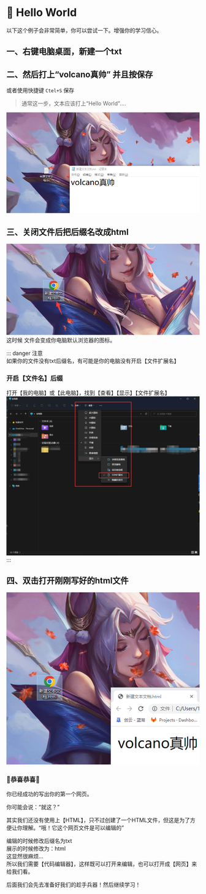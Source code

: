 # 👋 Hello World

以下这个例子会非常简单，你可以尝试一下。增强你的学习信心。

## 一、右键电脑桌面，新建一个txt

## 二、然后打上“volcano真帅” 并且按保存
或者使用快捷键 `Ctel+S` 保存

> 通常这一步，文本应该打上“Hello World"....


![图 3](img/6.png)  

## 三、关闭文件后把后缀名改成html
![图 4](img/66.png)  
这时候 文件会变成你电脑默认浏览器的图标。

::: danger 注意  
如果你的文件没有txt后缀名，有可能是你的电脑没有开启【文件扩展名】 

<h3>开启【文件名】后缀</h3>  

打开【我的电脑】或【此电脑】，找到【查看】【显示】【文件扩展名】
![图 5](img/58a5220d35845b0017e96f77995ee02cda86183469db822c79c5bb6557642765.png)   
::: 

## 四、双击打开刚刚写好的html文件
![图 6](img/156.png)  

### 🥳恭喜恭喜🎉
你已经成功的写出你的第一个网页。  

你可能会说：“就这？”  

其实我们还没有使用上【HTML】，只不过创建了一个HTML文件，但这是为了方便让你理解。“哦！它这个网页文件是可以编辑的”

编辑的时候修改后缀名为txt  
展示的时候修改为：html  
这显然很麻烦...  
所以我们需要【代码编辑器】，这样既可以打开来编辑，也可以打开成【网页】来给我们看。

后面我们会先去准备好我们的趁手兵器！然后继续学习！